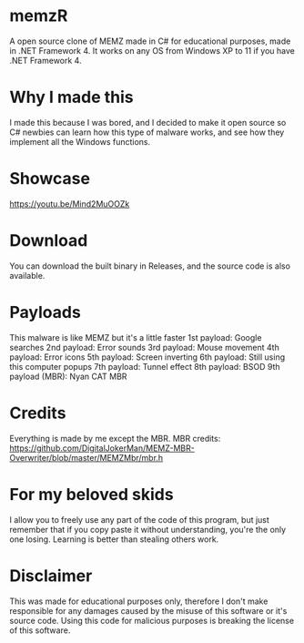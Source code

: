 # memzR
A open source clone of MEMZ made in C# for educational purposes, made in .NET Framework 4.
It works on any OS from Windows XP to 11 if you have .NET Framework 4.
# Why I made this
I made this because I was bored, and I decided to make it open source so C# newbies can learn how this type of malware
works, and see how they implement all the Windows functions.
# Showcase
https://youtu.be/Mind2MuOOZk
# Download
You can download the built binary in Releases, and the source code is also available.
# Payloads
This malware is like MEMZ but it's a little faster
1st payload: Google searches
2nd payload: Error sounds
3rd payload: Mouse movement
4th payload: Error icons
5th payload: Screen inverting
6th payload: Still using this computer popups
7th payload: Tunnel effect
8th payload: BSOD
9th payload (MBR): Nyan CAT MBR
# Credits
Everything is made by me except the MBR.
MBR credits: https://github.com/DigitalJokerMan/MEMZ-MBR-Overwriter/blob/master/MEMZMbr/mbr.h
# For my beloved skids
I allow you to freely use any part of the code of this program, but just remember that if you copy paste it
without understanding, you're the only one losing. Learning is better than stealing others work.
# Disclaimer
This was made for educational purposes only, therefore I don't make responsible for any damages caused by the misuse
of this software or it's source code. Using this code for malicious purposes is breaking the license of this software.
